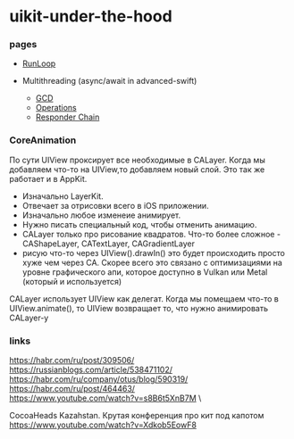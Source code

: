 # uikit-under-the-hood

### pages 
- [RunLoop](runloop.md)
 
- Multithreading (async/await in advanced-swift)
  - [GCD](runloop.md)
  - [Operations](runloop.md)
  - [Responder Chain](responder-chain.md)

### CoreAnimation 
По сути UIView проксирует все необходимые в CALayer. Когда мы добавляем что-то на UIView,то добавляем новый слой. 
Это так же работает и в AppKit. 
- Изначально LayerKit.
- Отвечает за отрисовки всего в iOS приложении. 
- Изначально любое изменеие анимирует. 
- Нужно писать специальный код, чтобы отменить анимацию. 
- CALayer только про рисование квадратов. Что-то более сложное - CAShapeLayer, CATextLayer, CAGradientLayer
- рисую что-то через UIView().drawIn() это будет происходить просто хуже чем через СА. Скорее всего это связано с оптимизациями на уровне графического апи, которое доступно в Vulkan или Metal (который и используется)





CALayer использует UIView как делегат. Когда мы помещаем что-то в UIView.animate(), то UIView возвращает то, что нужно анимировать CALayer-у



### links
https://habr.com/ru/post/309506/ \
https://russianblogs.com/article/538471102/ \
https://habr.com/ru/company/otus/blog/590319/ \
https://habr.com/ru/post/464463/ \
https://www.youtube.com/watch?v=s8B6t5XnB7M \

CocoaHeads Kazahstan. Крутая конференция про кит под капотом
https://www.youtube.com/watch?v=Xdkob5EowF8
